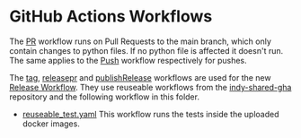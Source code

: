 # GitHub Actions Workflows

The  [PR](PR.yaml) workflow runs on Pull Requests to the main branch,
which only contain changes to python files. If no python file is affected it doesn't run.
The same applies to the [Push](Push.yaml) workflow respectively for pushes.

The [tag](tag.yaml), [releasepr](releasepr.yaml) and [publishRelease](publishRelease.yaml) workflows are used for the new [Release Workflow](../../docs/source/diagrams/release-workflow.png).
They use reuseable workflows from the [indy-shared-gha](https://github.com/hyperledger) repository and the following workflow in this folder.

+ [reuseable_test.yaml](reuseable_test.yaml)
   This workflow runs the tests inside the uploaded docker images.